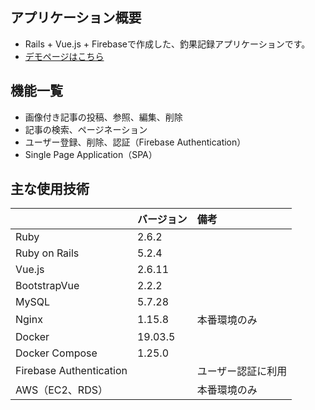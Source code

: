 ## アプリケーション概要
* Rails + Vue.js + Firebaseで作成した、釣果記録アプリケーションです。
* [デモページはこちら](https://www.cyouka-sample.work/)


## 機能一覧
* 画像付き記事の投稿、参照、編集、削除
* 記事の検索、ページネーション
* ユーザー登録、削除、認証（Firebase Authentication）
* Single Page Application（SPA）


## 主な使用技術

||バージョン|備考|
|:--|:--|:--|
|Ruby|2.6.2||
|Ruby on Rails|5.2.4||
|Vue.js|2.6.11||
|BootstrapVue|2.2.2||
|MySQL|5.7.28||
|Nginx|1.15.8|本番環境のみ|
|Docker|19.03.5||
|Docker Compose|1.25.0||
|Firebase Authentication||ユーザー認証に利用|
|AWS（EC2、RDS）||本番環境のみ|
